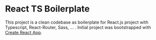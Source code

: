 # React TS Boilerplate

This project is a clean codebase as boilerplate for React.js project with Typescript, React-Router, Sass, ... . Initial project was bootstrapped with [Create React App](https://github.com/facebook/create-react-app). 
